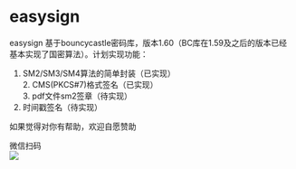 # easysign

easysign 基于bouncycastle密码库，版本1.60（BC库在1.59及之后的版本已经基本实现了国密算法）。计划实现功能：

1. SM2/SM3/SM4算法的简单封装（已实现）<br/> 2. CMS(PKCS#7)格式签名（已实现） <br/>3. pdf文件sm2签章（待实现）
4. 时间戳签名（待实现）

如果觉得对你有帮助，欢迎自愿赞助 

微信扫码<br/>
<img src="https://github.com/luoyanwu/easysign/blob/master/weichatpay.png"></img>
<br/>
